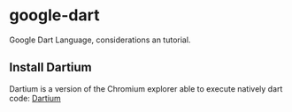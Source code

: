 # google-dart
Google Dart Language, considerations an tutorial.

## Install Dartium

Dartium is a version of the Chromium explorer able to execute natively dart code: [Dartium](https://www.dartlang.org/tools/dartium/)
